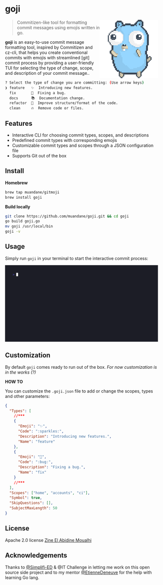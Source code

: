 # goji

<img align="right" src="examples/go-gopher.gif">

> Commitizen-like tool for formatting commit messages using emojis written in go.

**goji** is an easy-to-use commit message formatting tool, inspired by Commitizen and cz-cli, 
that helps you create conventional commits with emojis with streamlined [git] commit process by providing a user-friendly TUI 
for selecting the type of change, scope, and description of your commit message..

```sh
? Select the type of change you are committing: (Use arrow keys)
❯ feature   ✨  Introducing new features.
  fix       🐛  Fixing a bug.
  docs      📚  Documentation change.
  refactor  🎨  Improve structure/format of the code.
  clean     🔥  Remove code or files.
```

## Features

- Interactive CLI for choosing commit types, scopes, and descriptions
- Predefined commit types with corresponding emojis
- Customizable commit types and scopes through a JSON configuration file
- Supports Git out of the box

## Install

**Homebrew**

```bash
brew tap muandane/gitmoji
brew install goji
```

**Build locally**

```bash
git clone https://github.com/muandane/goji.git && cd goji
go build goji.go
mv goji /usr/local/bin
goji -v 
```

## Usage

Simply run `goji` in your terminal to start the interactive commit process:

![Goji gif](examples/goji-demo.gif)

## Customization

By default `goji` comes ready to run out of the box. _For now customization is in the works (?)_

**HOW TO**

You can customize the `.goji.json` file to add or change the scopes, types and other parameters:

```json
{
  "Types": [
    //***
    {
      "Emoji": "✨",
      "Code": ":sparkles:",
      "Description": "Introducing new features.",
      "Name": "feature"
    },
    {
      "Emoji": "🐛",
      "Code": ":bug:",
      "Description": "Fixing a bug.",
      "Name": "fix"
    }
    //***
  ],
  "Scopes": ["home", "accounts", "ci"],
  "Symbol": true,
  "SkipQuestions": [],
  "SubjectMaxLength": 50
}
```

## License

Apache 2.0 license [Zine El Abidine Moualhi](https://www.linkedin.com/in/zinemoualhi/)

## Acknowledgements

Thanks to [@Simplifi-ED](https://www.simplified.fr) & @IT Challenge in letting me work on this open source side project and to my mentor [@EtienneDeneuve](https://github.com/EtienneDeneuve) for the help with learning Go lang.
